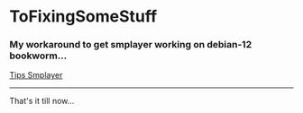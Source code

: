 # ToFixingSomeStuff

### My workaround to get smplayer working on debian-12 bookworm...

[Tips Smplayer](ToFixSmplayer/README.md)

---

That's it till now...


